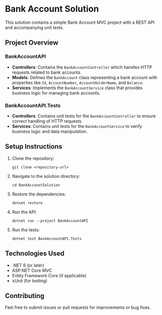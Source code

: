 # Bank Account Solution

This solution contains a simple Bank Account MVC project with a REST API and accompanying unit tests. 

## Project Overview

### BankAccountAPI
- **Controllers**: Contains the `BankAccountController` which handles HTTP requests related to bank accounts.
- **Models**: Defines the `BankAccount` class representing a bank account with properties like `Id`, `AccountNumber`, `AccountHolderName`, and `Balance`.
- **Services**: Implements the `BankAccountService` class that provides business logic for managing bank accounts.

### BankAccountAPI.Tests
- **Controllers**: Contains unit tests for the `BankAccountController` to ensure correct handling of HTTP requests.
- **Services**: Contains unit tests for the `BankAccountService` to verify business logic and data manipulation.

## Setup Instructions

1. Clone the repository:
   ```
   git clone <repository-url>
   ```

2. Navigate to the solution directory:
   ```
   cd BankAccountSolution
   ```

3. Restore the dependencies:
   ```
   dotnet restore
   ```

4. Run the API:
   ```
   dotnet run --project BankAccountAPI
   ```

5. Run the tests:
   ```
   dotnet test BankAccountAPI.Tests
   ```

## Technologies Used
- .NET 6 (or later)
- ASP.NET Core MVC
- Entity Framework Core (if applicable)
- xUnit (for testing)

## Contributing
Feel free to submit issues or pull requests for improvements or bug fixes.